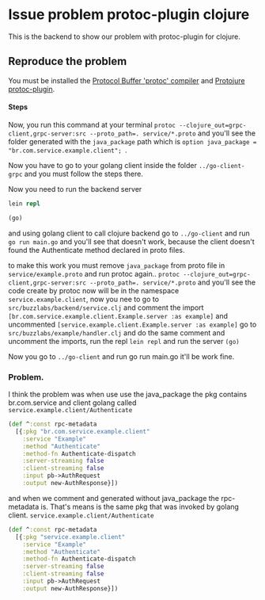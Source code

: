 # Issue problem protoc-plugin clojure

This is the backend to show our problem with protoc-plugin for clojure.


## Reproduce the problem

You must be installed the [Protocol Buffer 'protoc' compiler](https://github.com/protocolbuffers/protobuf/releases)
and [Protojure protoc-plugin](https://github.com/protojure/protoc-plugin/releases).

#### Steps

Now, you run this command at your terminal `protoc --clojure_out=grpc-client,grpc-server:src --proto_path=. service/*.proto`
and you'll see the folder generated with the `java_package` path which is `option java_package = "br.com.service.example.client";
`.

Now you have to go to your golang client inside the folder `../go-client-grpc` and you must follow the steps there.

Now you need to run the backend server
```clojure
lein repl

(go)
```
and using golang client to call clojure backend go to `../go-client` and
run `go run main.go` and you'll see that doesn't work, because the client
doesn't found the Authenticate method declared in proto files.

to make this work you must remove `java_package` from proto file in `service/example.proto`
and run protoc again..  `protoc --clojure_out=grpc-client,grpc-server:src --proto_path=. service/*.proto` and you'll see the 
code create by protoc now will be in the namespace `service.example.client`, now you nee to go to `src/buzzlabs/backend/service.clj` and 
comment the import `[br.com.service.example.client.Example.server :as example]`  and uncommented 
`[service.example.client.Example.server :as example]` go to `src/buzzlabs/example/handler.clj` and do the same
comment and uncomment the imports, run the repl `lein repl` and run the server `(go)`

Now you go to `../go-client` and run go run main.go
it'll be work fine.


### Problem.

I think the problem was when  use use the java_package  the pkg contains br.com.service and client golang called
`service.example.client/Authenticate`
```clojure
(def ^:const rpc-metadata
  [{:pkg "br.com.service.example.client" 
    :service "Example"
    :method "Authenticate"
    :method-fn Authenticate-dispatch 
    :server-streaming false 
    :client-streaming false 
    :input pb->AuthRequest
    :output new-AuthResponse}])

```
and when we comment and generated without java_package the rpc-metadata is. That's means is the same pkg that was
invoked by golang client.
`service.example.client/Authenticate`

```clojure
(def ^:const rpc-metadata
  [{:pkg "service.example.client"
    :service "Example" 
    :method "Authenticate" 
    :method-fn Authenticate-dispatch 
    :server-streaming false
    :client-streaming false
    :input pb->AuthRequest 
    :output new-AuthResponse}])

```

